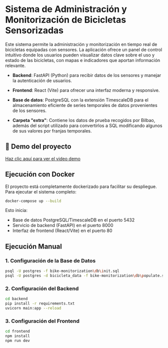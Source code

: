 # Sistema de Administración y Monitorización de Bicicletas Sensorizadas

Este sistema permite la administración y monitorización en tiempo real de bicicletas equipadas con sensores. La aplicación ofrece un panel de control intuitivo donde los usuarios pueden visualizar datos clave sobre el uso y estado de las bicicletas, con mapas e indicadores que aportan información relevante.

- **Backend**: FastAPI (Python) para recibir datos de los sensores y manejar la autenticación de usuarios.
- **Frontend**: React (Vite) para ofrecer una interfaz moderna y responsive.
- **Base de datos**: PostgreSQL con la extensión TimescaleDB para el almacenamiento eficiente de series temporales de datos provenientes de los sensores.

- **Carpeta "extra"**: Contiene los datos de prueba recogidos por Bilbao, además del script utilizado para convertirlos a SQL modificando algunos de sus valores por franjas temporales.

## 🎥 Demo del proyecto
[Haz clic aquí para ver el video demo](https://drive.google.com/file/d/17VTEmFS7qz3Y4JcumwTDGB0knJZE6D3y/view?usp=drive_link)

## Ejecución con Docker
El proyecto está completamente dockerizado para facilitar su despliegue. Para ejecutar el sistema completo:
```sh
docker-compose up --build
```
Esto inicia:
- Base de datos PostgreSQL/TimescaleDB en el puerto 5432
- Servicio de backend (FastAPI) en el puerto 8000
- Interfaz de frontend (React/Vite) en el puerto 80


## Ejecución Manual
### 1. Configuración de la Base de Datos
```sh
psql -U postgres -f bike-monitorization\db\init.sql
psql -U postgres -d bicicleta_data -f bike-monitorization\db\populate.sql
```

### 2. Configuración del Backend
```sh
cd backend
pip install -r requirements.txt
uvicorn main:app --reload
```

### 3. Configuración del Frontend
```sh
cd frontend
npm install
npm run dev
```
